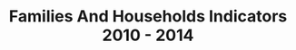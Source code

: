 ---
schema: default
title: Families And Households Indicators 2010 - 2014
organization: Knoxville Regional Transportation Planning Organization
notes: The percentage of households composed of family members related by birth, marriage, or adoption. This includes children where present.
resources:
  - name: Families And Households Indicators 2010 - 2014
    url: 'http://www.arcgis.com/home/item.html?id=4dba879e7545473e8e1488eb7fcad9cd'
    format: arcgis
    spatial: true
  - name: HouseholdCounty FeatureService
    url: 'http://services2.arcgis.com/Gypl21NmiWS1cM7h/arcgis/rest/services/FamiliesAndHouseholdsIndicators2010_2014/FeatureServer/0'
    format: api
    spatial: true
  - name: HouseholdTract FeatureService
    url: 'http://services2.arcgis.com/Gypl21NmiWS1cM7h/arcgis/rest/services/FamiliesAndHouseholdsIndicators2010_2014/FeatureServer/1'
    format: api
    spatial: true
license: 'http://www.opendefinition.org/licenses/odc-by'
category:
  - Health / Human Services
maintainer: Jeff Welch, AICP
maintainer_email: jeff.welch@knoxtrans.org
---